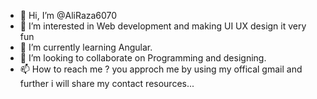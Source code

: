 - 👋 Hi, I’m @AliRaza6070
- 👀 I’m interested in Web development and making UI UX design it very fun
- 🌱 I’m currently learning Angular.
- 💞️ I’m looking to collaborate on Programming and designing.
- 📫 How to reach me ? you approch me by using my offical gmail and further i will share my contact resources...

<!---
AliRaza6070/AliRaza6070 is a ✨ special ✨ repository because its `README.md` (this file) appears on your GitHub profile.
You can click the Preview link to take a look at your changes.
--->
